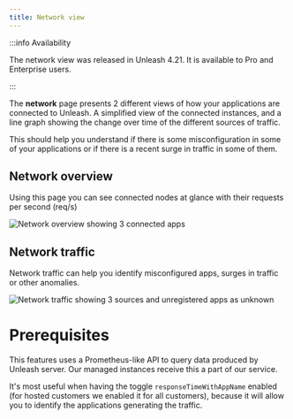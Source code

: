 ```yaml
---
title: Network view
---
```


:::info Availability

The network view was released in Unleash 4.21. It is available to Pro and Enterprise users.

:::

The **network** page presents 2 different views of how your applications are connected to Unleash. A simplified view of the connected instances, and a line graph showing the change over time of the different sources of traffic. 


This should help you understand if there is some misconfiguration in some of your applications or if there is a recent surge in traffic in some of them. 

## Network overview

Using this page you can see connected nodes at glance with their requests per second (req/s)

![Network overview showing 3 connected apps](/img/network-overview.png)

## Network traffic

Network traffic can help you identify misconfigured apps, surges in traffic or other anomalies.

![Network traffic showing 3 sources and unregistered apps as unknown](/img/network-traffic.png)

# Prerequisites
This features uses a Prometheus-like API to query data produced by Unleash server. Our managed instances receive this a part of our service.

It's most useful when having the toggle `responseTimeWithAppName` enabled (for hosted customers we enabled it for all customers), because it will allow you to identify the applications generating the traffic.
